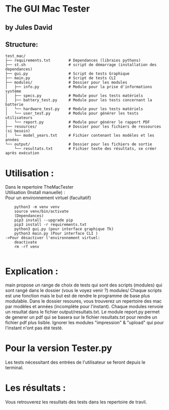# The GUI Mac Tester   
## by Jules David

Structure:
---------
```plaintext
test_mac/
├── requirements.txt        # Dependances (libraies pythons)
├── st.sh                   # script de démarrage (installation des dependances)
├── gui.py                  # Script de tests Graphique
├── main.py                 # Script de tests CLI
├── modules/                # Dossier pour les modules
│   ├── info.py             # Module pour la prise d'informations système
│   ├── specs.py            # Module pour les tests matériels
│   ├── battery_test.py     # Module pour les tests concernant la batterie
│   └── hardware_test.py    # Module pour les tests matériels
│   └── user_test.py        # Module pour générer les tests utilisateurs
│   └── report.py           # Module pour générer le rapport PDF
├── resources/              # Dossier pour les fichiers de ressources (si besoin)
│   └── model_years.txt     # Fichier contenant les modèles et les années
└── output/                 # Dossier pour les fichiers de sortie
    └── resultats.txt       # Fichier texte des résultats, se créer après exécution
```

# Utilisation :
Dans le repertoire TheMacTester \
Utilisation (Install manuelle) :\
Pour un environnement virtuel (facultatif)
```plaintext
    python3 -m venv venv 
    source venv/bin/activate 
    (Dependances)
    pip3 install --upgrade pip
    pip3 install -r requirements.txt 
    python3 gui.py (pour interface graphique Tk)
    python3 main.py (Pour interface CLI )
->Pour désactiver l'environnement virtuel:
    deactivate
    rm -rf venv
    

```

# Explication : 
main propose un range de choix de tests qui sont des scripts (modules) qui sont rangé dans le dossier (vous le voyez venir ?) modules/ 
Chaque scripts est une fonction mais le but est de rendre le programme de base plus modulable. 
Dans le dossier resoures, vous trouverez un repertoire des mac par modèles et années (incomplète pour l'instant). 
Chaque modules renvoie un resultat dans le fichier output/resultats.txt. 
Le module report.py permet de generer un pdf qui se basera sur le fichier resultats.txt pour rendre un fichier pdf plus lisible. 
Ignorer les modules "impression" & "upload" qui pour l'instant n'ont pas été testé.

# Pour la version Tester.py
Les tests nécessitant des entrées de l'utilisateur se feront depuis le terminal.

# Les résultats :
Vous retrouverez les resultats des tests dans les repertoire de travil.


